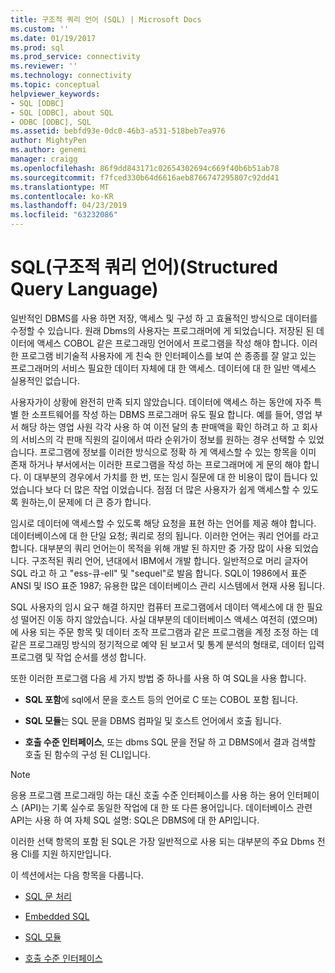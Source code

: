 ```yaml
---
title: 구조적 쿼리 언어 (SQL) | Microsoft Docs
ms.custom: ''
ms.date: 01/19/2017
ms.prod: sql
ms.prod_service: connectivity
ms.reviewer: ''
ms.technology: connectivity
ms.topic: conceptual
helpviewer_keywords:
- SQL [ODBC]
- SQL [ODBC], about SQL
- ODBC [ODBC], SQL
ms.assetid: bebfd93e-0dc0-46b3-a531-518beb7ea976
author: MightyPen
ms.author: genemi
manager: craigg
ms.openlocfilehash: 86f9dd843171c02654302694c669f40b6b51ab78
ms.sourcegitcommit: f7fced330b64d6616aeb8766747295807c92dd41
ms.translationtype: MT
ms.contentlocale: ko-KR
ms.lasthandoff: 04/23/2019
ms.locfileid: "63232086"
---
```

# <a name="structured-query-language-sql"></a>SQL(구조적 쿼리 언어)(Structured Query Language)
일반적인 DBMS를 사용 하면 저장, 액세스 및 구성 하 고 효율적인 방식으로 데이터를 수정할 수 있습니다. 원래 Dbms의 사용자는 프로그래머에 게 되었습니다. 저장된 된 데이터에 액세스 COBOL 같은 프로그래밍 언어에서 프로그램을 작성 해야 합니다. 이러한 프로그램 비기술적 사용자에 게 친숙 한 인터페이스를 보여 쓴 종종를 잘 알고 있는 프로그래머의 서비스 필요한 데이터 자체에 대 한 액세스. 데이터에 대 한 일반 액세스 실용적인 없습니다.  
  
 사용자가이 상황에 완전히 만족 되지 않았습니다. 데이터에 액세스 하는 동안에 자주 특별 한 소프트웨어를 작성 하는 DBMS 프로그래머 유도 필요 합니다. 예를 들어, 영업 부서 해당 하는 영업 사원 각각 사용 하 여 이전 달의 총 판매액을 확인 하려고 하 고 회사의 서비스의 각 판매 직원의 길이에서 따라 순위가이 정보를 원하는 경우 선택할 수 있었습니다. 프로그램에 정보를 이러한 방식으로 정확 하 게 액세스할 수 있는 항목을 이미 존재 하거나 부서에서는 이러한 프로그램을 작성 하는 프로그래머에 게 문의 해야 합니다. 이 대부분의 경우에서 가치를 한 번, 또는 임시 질문에 대 한 비용이 많이 듭니다 있었습니다 보다 더 많은 작업 이었습니다. 점점 더 많은 사용자가 쉽게 액세스할 수 있도록 원하는,이 문제에 더 큰 증가 합니다.  
  
 임시로 데이터에 액세스할 수 있도록 해당 요청을 표현 하는 언어를 제공 해야 합니다. 데이터베이스에 대 한 단일 요청; 쿼리로 정의 됩니다. 이러한 언어는 쿼리 언어를 라고 합니다. 대부분의 쿼리 언어는이 목적을 위해 개발 된 하지만 중 가장 많이 사용 되었습니다. 구조적된 쿼리 언어, 년대에서 IBM에서 개발 합니다. 일반적으로 머리 글자어 SQL 라고 하 고 "ess-큐-ell" 및 "sequel"로 발음 합니다. SQL이 1986에서 표준 ANSI 및 ISO 표준 1987; 유용한 많은 데이터베이스 관리 시스템에서 현재 사용 됩니다.  
  
 SQL 사용자의 임시 요구 해결 하지만 컴퓨터 프로그램에서 데이터 액세스에 대 한 필요성 떨어진 이동 하지 않았습니다. 사실 대부분의 데이터베이스 액세스 여전히 (였으며)에 사용 되는 주문 항목 및 데이터 조작 프로그램과 같은 프로그램을 계정 조정 하는 데 같은 프로그래밍 방식의 정기적으로 예약 된 보고서 및 통계 분석의 형태로, 데이터 입력 프로그램 및 작업 순서를 생성 합니다.  
  
 또한 이러한 프로그램 다음 세 가지 방법 중 하나를 사용 하 여 SQL을 사용 합니다.  
  
-   **SQL 포함**에 sql에서 문을 호스트 등의 언어로 C 또는 COBOL 포함 됩니다.  
  
-   **SQL 모듈**는 SQL 문을 DBMS 컴파일 및 호스트 언어에서 호출 됩니다.  
  
-   **호출 수준 인터페이스**, 또는 dbms SQL 문을 전달 하 고 DBMS에서 결과 검색할 호출 된 함수의 구성 된 CLI입니다.  
  
> [!NOTE]  
>  응용 프로그램 프로그래밍 하는 대신 호출 수준 인터페이스를 사용 하는 용어 인터페이스 (API)는 기록 실수로 동일한 작업에 대 한 또 다른 용어입니다. 데이터베이스 관련 API는 사용 하 여 자체 SQL 설명: SQL은 DBMS에 대 한 API입니다.  
  
 이러한 선택 항목의 포함 된 SQL은 가장 일반적으로 사용 되는 대부분의 주요 Dbms 전용 Cli를 지원 하지만입니다.  
  
 이 섹션에서는 다음 항목을 다룹니다.  
  
-   [SQL 문 처리](../../odbc/reference/processing-a-sql-statement.md)  
  
-   [Embedded SQL](../../odbc/reference/embedded-sql.md)  
  
-   [SQL 모듈](../../odbc/reference/sql-modules.md)  
  
-   [호출 수준 인터페이스](../../odbc/reference/call-level-interfaces.md)

